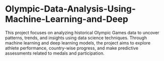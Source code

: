 # Olympic-Data-Analysis-Using-Machine-Learning-and-Deep
This project focuses on analyzing historical Olympic Games data to uncover patterns, trends, and insights using data science techniques. Through machine learning and deep learning models, the project aims to explore athlete performance, country-wise progress, and make predictive assessments related to medals and participation.
